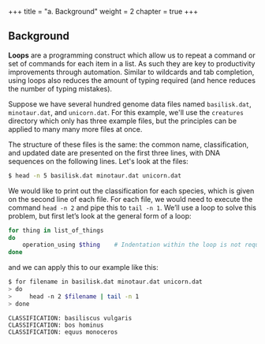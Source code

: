 +++
title = "a. Background"
weight = 2
chapter = true
+++

## Background

**Loops** are a programming construct which allow us to repeat a command or set of commands
for each item in a list.
As such they are key to productivity improvements through automation.
Similar to wildcards and tab completion, using loops also reduces the
amount of typing required (and hence reduces the number of typing mistakes).

Suppose we have several hundred genome data files named `basilisk.dat`, `minotaur.dat`, and
`unicorn.dat`. For this example, we'll use the `creatures` directory which only has three example files,
but the principles can be applied to many many more files at once.

The structure of these files is the same: the common name, classification, and updated date are
presented on the first three lines, with DNA sequences on the following lines.
Let's look at the files:

```Bash
$ head -n 5 basilisk.dat minotaur.dat unicorn.dat
```

We would like to print out the classification for each species, which is given on the second
line of each file. For each file, we would need to execute the command `head -n 2` and pipe 
this to `tail -n 1`. We’ll use a loop to solve this problem, but first let’s look at the general
form of a loop:

```Bash
for thing in list_of_things
do
    operation_using $thing    # Indentation within the loop is not required, but aids legibility
done
```

and we can apply this to our example like this:

```Bash
$ for filename in basilisk.dat minotaur.dat unicorn.dat
> do
>     head -n 2 $filename | tail -n 1
> done
```

```
CLASSIFICATION: basiliscus vulgaris
CLASSIFICATION: bos hominus
CLASSIFICATION: equus monoceros
```


